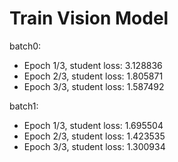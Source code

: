 # Train Vision Model
batch0: 
- Epoch 1/3, student loss: 3.128836
- Epoch 2/3, student loss: 1.805871
- Epoch 3/3, student loss: 1.587492

batch1:
- Epoch 1/3, student loss: 1.695504
- Epoch 2/3, student loss: 1.423535
- Epoch 3/3, student loss: 1.300934
